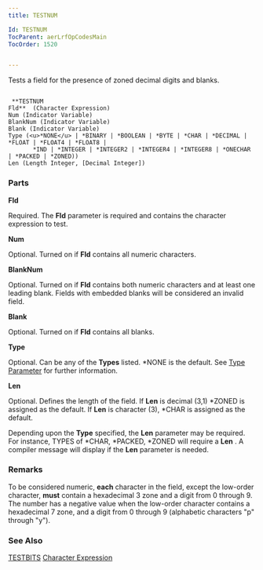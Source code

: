 ```yaml
---
title: TESTNUM

Id: TESTNUM
TocParent: aerLrfOpCodesMain
TocOrder: 1520


---
```


Tests a field for the presence of zoned decimal digits and blanks.

```

 **TESTNUM
Fld**  (Character Expression) 
Num (Indicator Variable) 
BlankNum (Indicator Variable)
Blank (Indicator Variable)
Type (<u>*NONE</u> | *BINARY | *BOOLEAN | *BYTE | *CHAR | *DECIMAL | *FLOAT | *FLOAT4 | *FLOAT8 |
       *IND | *INTEGER | *INTEGER2 | *INTEGER4 | *INTEGER8 | *ONECHAR | *PACKED | *ZONED))
Len (Length Integer, [Decimal Integer])
```

### Parts

**Fld** 

Required. The **Fld** parameter is required and contains the character expression to test.


**Num** 

Optional. Turned on if **Fld** contains all numeric characters.


**BlankNum** 

Optional. Turned on if **Fld** contains both numeric characters and at least one leading blank. Fields with embedded blanks will be considered an invalid field.


**Blank** 

Optional. Turned on if **Fld** contains all blanks.


**Type** 

Optional. Can be any of the **Types** listed. *NONE is the default. See [Type Parameter](Type_Parameter.html) for further information.


**Len** 

Optional. Defines the length of the field. If **Len** is decimal (3,1) *ZONED is assigned as the default. If **Len** is character (3), *CHAR is assigned as the default. 

Depending upon the **Type** specified, the **Len** parameter may be required. For instance, TYPES of *CHAR, *PACKED, *ZONED will require a **Len** . A compiler message will display if the **Len** parameter is needed.


### Remarks
To be considered numeric, **each** character in the field, except the low-order character, **must** contain a hexadecimal 3 zone and a digit from 0 through 9. The number has a negative value when the low-order character contains a hexadecimal 7 zone, and a digit from 0 through 9 (alphabetic characters "p" through "y"). 

### See Also
[TESTBITS](TESTBITS.html)
[Character Expression](Character_Expression.html) 

